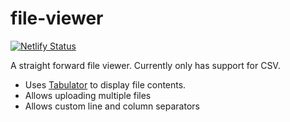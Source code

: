 # file-viewer
[![Netlify Status](https://api.netlify.com/api/v1/badges/b19d10aa-30bf-4832-83ef-3855c4e47e12/deploy-status)](https://app.netlify.com/sites/file-viewer/deploys)

A straight forward file viewer. Currently only has support for CSV.

- Uses [Tabulator](http://tabulator.info/) to display file contents.
- Allows uploading multiple files
- Allows custom line and column separators
